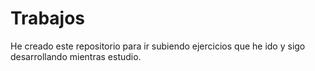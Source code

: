 # Trabajos

  He creado este repositorio para ir subiendo ejercicios que he ido y sigo desarrollando mientras estudio. 
